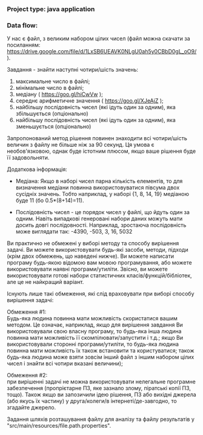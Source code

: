 ### Project type: java application

### Data flow:

У нас є файл, з великим набором цілих чисел (файл можна скачати за посиланням:<br>
https://drive.google.com/file/d/1LxSB6UEAVK0NLgU0ah5y0CBbD0gL_oO9/ ).

Завдання - знайти наступні чотири/шість значень:<br>
1. максимальне число в файлі;<br>
2. мінімальне число в файлі;<br>
3. медіану ( https://goo.gl/hiCwVw );<br>
4. середнє арифметичне значення ( https://goo.gl/XJeAjZ );<br>
5. найбільшу послідовність чисел (які ідуть один за одним), яка збільшується (опціонально)<br>
6. найбільшу послідовність чисел (які ідуть один за одним), яка зменьшується (опціонально)<br>

Запропонований метод рішення повинен знаходити всі чотири/шість величин з файлу не більше ніж за 90 секунд. Ця умова є необов'язковою, однак буде істотним плюсом, якщо ваше рішення буде її задовольняти.<br>

Додаткова інформація:<br>
- Медіана: Якщо в наборі чисел парна кількість елементів, то для визначення медіани повинна використовуватися півсума двох сусідніх значень. Тобто наприклад, у наборі {1, 8, 14, 19} медіаною буде 11 (бо 0.5*(8+14)=11).<br>

- Послідовність чисел - це порядок чисел у файлі, що йдуть один за одним. Навіть випадкові генеровані набори даних можуть мати досить довгі послідовності. Наприклад, зростаюча послідовність може виглядати так: -4390, -503, 3, 16, 5032<br>

Ви практично не обмежені у виборі методу та способу вирішення задачі. Ви можете використовувати будь-які засоби, методи, підходи (крім двох обмежень, що наведені нижче). Ви можете написати програму будь-якою відомою вам мовою програмування, або можете використовувати наявні програми/утиліти. Звісно, ви можете використовувати готові набори статистичних класів/функцій/бібліотек, але це не найкращий варіант.<br>

Існують лише такі обмеження, які слід враховувати при виборі способу вирішення задачі:<br>

Обмеження #1:<br>
Будь-яка людина повинна мати можливість скористатися вашим методом. Це означає, наприклад, якщо для вирішення завдання Ви використовували свою власну програму, то будь-яка інша людина повинна мати можливість її скомпілювати/запустити і т.д.; якщо Ви використовували сторонні програми/утиліти, то будь-яка людина повинна мати можливість їх також встановити та користуватися; також будь-яка людина може взяти зовсім інший файл з іншим набором цілих чисел і знайти всі чотири вказані величини);<br>

Обмеження #2:<br>
при вирішенні задачі не можна використовувати нелегальне програмне забезпечення (пропрієтарне ПЗ, яке зазнало злому, піратські копії ПЗ, тощо). Також якщо ви запозичили ідею рішення, ПЗ або вихідні джерела (або якусь їх частину) у друга/колеги/в інтернеті/де-завгодно, то згадайте джерело.<br>

Задання шляхів розташування файлу для аналізу та файлу результатів у "src/main/resources/file.path.properties".<br>